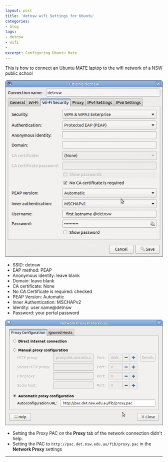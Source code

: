 ```yaml
---
layout: post
title: 'detnsw wifi Settings for Ubuntu'
categories:
- blog
tags: 
- detnsw
- wifi
- 
excerpt: Configuring Ubuntu Mate
---
```


This is how to connect an Ubuntu MATE laptop to the wifi network of a NSW public school

![Scripts folder](/assets/img/blog/20180830/wifi-settings.png)

* SSID: detnsw
* EAP method: PEAP
* Anonymous identity: leave blank
* Domain: leave blank
* CA certificate: None
* No CA Certificate is required: checked
* PEAP Version: Automatic
* Inner Authentication: MSCHAPv2
* Identity: user.name@detnsw
* Password: your portal password


![Scripts folder](/assets/img/blog/20180830/proxy.png)
* Setting the Proxy PAC on the **Proxy** tab of the network connection didn't help.
* Setting the PAC to `http://pac.det.nsw.edu.au/fib/proxy.pac` in the **Network Proxy** settings

---
